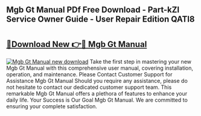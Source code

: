 ## Mgb Gt Manual PDf Free Download - Part-kZl Service Owner Guide - User Repair Edition QATl8

# <h2><a href="http://bc98144.oget.top/?id=Mgb+Gt+Manual">🔗Download New 👉🔴 Mgb Gt Manual</a></h2>

[![Mgb Gt Manual new download](https://i.imgur.com/5g1atiW.png)](http://bc98144.oget.top/?id=Mgb+Gt+Manual)
Take the first step in mastering your new Mgb Gt Manual with this comprehensive user manual, covering installation, operation, and maintenance. Please Contact Customer Support for Assistance Mgb Gt Manual Should you require any assistance, please do not hesitate to contact our dedicated customer support team. This remarkable Mgb Gt Manual offers a plethora of features to enhance your daily life. Your Success is Our Goal Mgb Gt Manual. We are committed to ensuring your complete satisfaction.
